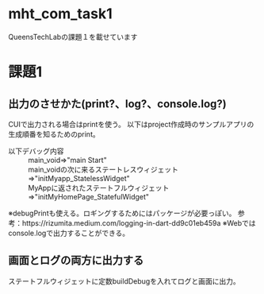 # mht_com_task1

QueensTechLabの課題１を載せています

# 課題1

## 出力のさせかた(print?、log?、console.log?)

CUIで出力される場合はprintを使う。
以下はproject作成時のサンプルアプリの生成順番を知るためのprint。
<dl>
  <dt>以下デバッグ内容</dt>
  <dd>main_void=>"main Start"</dd>
  <dd>main_voidの次に来るステートレスウィジェット=>"initMyapp_StatelessWidget"</dd>
  <dd>MyAppに返されたステートフルウィジェット=>"initMyHomePage_StatefulWidget"</dd>
</dl>
※debugPrintも使える。ロギングするためにはパッケージが必要っぽい。
参考：https://rizumita.medium.com/logging-in-dart-dd9c01eb459a
※Webではconsole.logで出力することができる。

## 画面とログの両方に出力する

ステートフルウィジェットに定数buildDebugを入れてログと画面に出力。